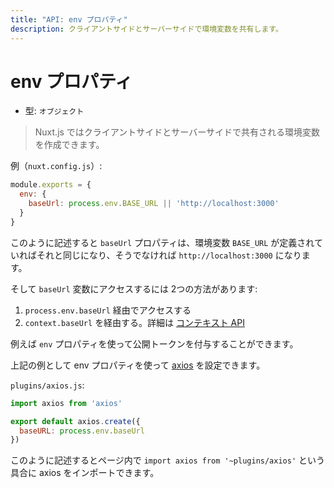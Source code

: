 ```yaml
---
title: "API: env プロパティ"
description: クライアントサイドとサーバーサイドで環境変数を共有します。
---
```


# env プロパティ

- 型: `オブジェクト`

> Nuxt.js ではクライアントサイドとサーバーサイドで共有される環境変数を作成できます。

例（`nuxt.config.js`）:

```js
module.exports = {
  env: {
    baseUrl: process.env.BASE_URL || 'http://localhost:3000'
  }
}
```

このように記述すると `baseUrl` プロパティは、環境変数 `BASE_URL` が定義されていればそれと同じになり、そうでなければ `http://localhost:3000` になります。

そして `baseUrl` 変数にアクセスするには 2つの方法があります:

1. `process.env.baseUrl` 経由でアクセスする
2. `context.baseUrl` を経由する。詳細は [コンテキスト API](/api#コンテキスト)

例えば `env` プロパティを使って公開トークンを付与することができます。

上記の例として env プロパティを使って [axios](https://github.com/mzabriskie/axios) を設定できます。

`plugins/axios.js`:

```js
import axios from 'axios'

export default axios.create({
  baseURL: process.env.baseUrl
})
```

このように記述するとページ内で `import axios from '~plugins/axios'` という具合に axios をインポートできます。
